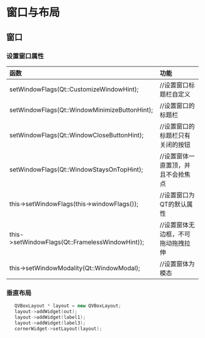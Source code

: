 # 窗口与布局

## 窗口

### 设置窗口属性

| 函数 | 功能 |
|:-|:-|
| setWindowFlags(Qt::CustomizeWindowHint); | //设置窗口标题栏自定义|
setWindowFlags(Qt::WindowMinimizeButtonHint); | //设置窗口的标题栏|只有最小化的按钮
setWindowFlags(Qt::WindowCloseButtonHint); | //设置窗口的标题栏只有关闭的按钮
setWindowFlags(Qt::WindowStaysOnTopHint); | //设置窗体一直置顶，并且不会抢焦点
this->setWindowFlags(this->windowFlags()); | //设置窗口为QT的默认属性
this->setWindowFlags(Qt::FramelessWindowHint)); | //设置窗体无边框，不可拖动拖拽拉伸
this->setWindowModality(Qt::WindowModal); | //设置窗体为模态


### 垂直布局

```c++
   QVBoxLayout * layout = new QVBoxLayout;
   layout->addWidget(out);
   layout->addWidget(label1);
   layout->addWidget(label3);
   cornerWidget->setLayout(layout);
```


